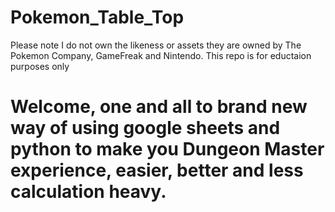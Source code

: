 # Pokemon_Table_Top
Please note I do not own the likeness or assets they are owned by The Pokemon Company, GameFreak and Nintendo. This repo is for eductaion purposes only


# Welcome, one and all to brand new way of using google sheets and python to make you Dungeon Master experience, easier, better and less calculation heavy.
